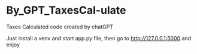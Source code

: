 # By_GPT_TaxesCal-ulate
Taxes Calсulated code created by chatGPT

Just install a venv and start app.py file, then go to http://127.0.0.1:5000 and enjoy
